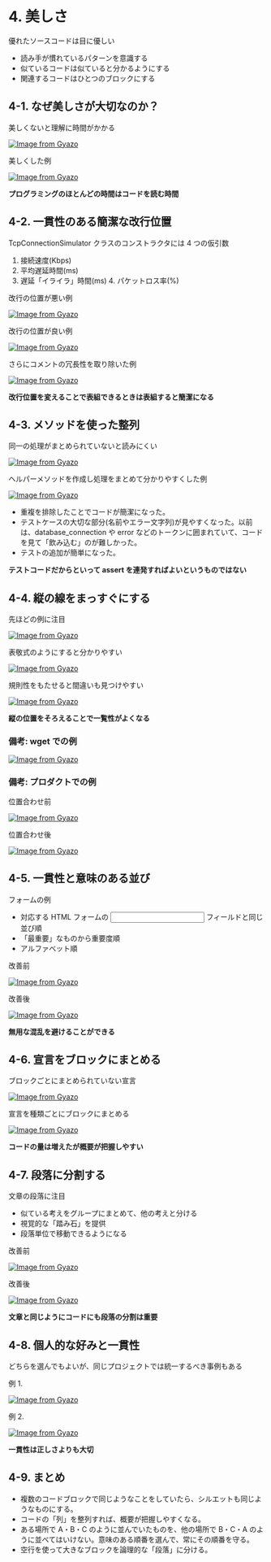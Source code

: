 # 4. 美しさ


優れたソースコードは目に優しい

* 読み手が慣れているパターンを意識する
* 似ているコードは似ていると分かるようにする
* 関連するコードはひとつのブロックにする


## 4-1. なぜ美しさが大切なのか？

美しくないと理解に時間がかかる

[![Image from Gyazo](https://i.gyazo.com/d2bf9e179a784d8eba4215766cc177d2.png)](https://gyazo.com/d2bf9e179a784d8eba4215766cc177d2)

美しくした例

[![Image from Gyazo](https://i.gyazo.com/fa9a271a495c73992d545250c0b4a774.png)](https://gyazo.com/fa9a271a495c73992d545250c0b4a774)

**プログラミングのほとんどの時間はコードを読む時間**

## 4-2. 一貫性のある簡潔な改行位置

TcpConnectionSimulator クラスのコンストラクタには 4 つの仮引数

1. 接続速度(Kbps)
2. 平均遅延時間(ms)
3. 遅延「イライラ」時間(ms) 4. パケットロス率(%)

改行の位置が悪い例

[![Image from Gyazo](https://i.gyazo.com/83db06428fc113a6053d8d8f88726439.png)](https://gyazo.com/83db06428fc113a6053d8d8f88726439)

改行の位置が良い例

[![Image from Gyazo](https://i.gyazo.com/afb367e852addba72bab630f762408d8.png)](https://gyazo.com/afb367e852addba72bab630f762408d8)

さらにコメントの冗長性を取り除いた例

[![Image from Gyazo](https://i.gyazo.com/9874e93b2ae313872962991b5deb8a1e.png)](https://gyazo.com/9874e93b2ae313872962991b5deb8a1e)

**改行位置を変えることで表組できるときは表組すると簡潔になる**

## 4-3. メソッドを使った整列

同一の処理がまとめられていないと読みにくい


[![Image from Gyazo](https://i.gyazo.com/6a45835fec343e5ece8b090e819cdfb3.png)](https://gyazo.com/6a45835fec343e5ece8b090e819cdfb3)


ヘルパーメソッドを作成し処理をまとめて分かりやすくした例

[![Image from Gyazo](https://i.gyazo.com/855d0ab8977a80a3e3336d5aed9050f2.png)](https://gyazo.com/855d0ab8977a80a3e3336d5aed9050f2)

* 重複を排除したことでコードが簡潔になった。
* テストケースの大切な部分(名前やエラー文字列)が見やすくなった。以前 は、database_connection や error などのトークンに囲まれていて、コード を見て「飲み込む」のが難しかった。
* テストの追加が簡単になった。

**テストコードだからといって assert を連発すればよいというものではない**


## 4-4. 縦の線をまっすぐにする

先ほどの例に注目

[![Image from Gyazo](https://i.gyazo.com/ad559836e62f5ffca999e38b04dc7da4.png)](https://gyazo.com/ad559836e62f5ffca999e38b04dc7da4)

表敬式のようにすると分かりやすい

[![Image from Gyazo](https://i.gyazo.com/d7c9d20e10d6fbbdc1e91b2f7b21800d.png)](https://gyazo.com/d7c9d20e10d6fbbdc1e91b2f7b21800d)

規則性をもたせると間違いも見つけやすい

[![Image from Gyazo](https://i.gyazo.com/d40ecfc3ecc686641ed7af89db3de0fc.png)](https://gyazo.com/d40ecfc3ecc686641ed7af89db3de0fc)

**縦の位置をそろえることで一覧性がよくなる**

### 備考: wget での例

[![Image from Gyazo](https://i.gyazo.com/9eb456c81df5cd98d9747d4bc869d601.png)](https://gyazo.com/9eb456c81df5cd98d9747d4bc869d601)

### 備考: プロダクトでの例

位置合わせ前

[![Image from Gyazo](https://i.gyazo.com/97664a7984773845a021a3d259625190.png)](https://gyazo.com/97664a7984773845a021a3d259625190)

位置合わせ後

[![Image from Gyazo](https://i.gyazo.com/e8b8681798d14ebc679db4d870683636.png)](https://gyazo.com/e8b8681798d14ebc679db4d870683636)

## 4-5. 一貫性と意味のある並び

フォームの例

* 対応する HTML フォームの <input> フィールドと同じ並び順
* 「最重要」なものから重要度順
* アルファベット順

改善前

[![Image from Gyazo](https://i.gyazo.com/6bef151b134dd938dbaad2cd8eb403bc.png)](https://gyazo.com/6bef151b134dd938dbaad2cd8eb403bc)

改善後

[![Image from Gyazo](https://i.gyazo.com/e544a015064c725697bb21433572354f.png)](https://gyazo.com/e544a015064c725697bb21433572354f)

**無用な混乱を避けることができる**

## 4-6. 宣言をブロックにまとめる

ブロックごとにまとめられていない宣言

[![Image from Gyazo](https://i.gyazo.com/86cbcf68bc147ffc68888ca74ed3b477.png)](https://gyazo.com/86cbcf68bc147ffc68888ca74ed3b477)

宣言を種類ごとにブロックにまとめる

[![Image from Gyazo](https://i.gyazo.com/fbd4313a38c23f034cc1bbaf490c931e.png)](https://gyazo.com/fbd4313a38c23f034cc1bbaf490c931e)

**コードの量は増えたが概要が把握しやすい**


## 4-7. 段落に分割する

文章の段落に注目

* 似ている考えをグループにまとめて、他の考えと分ける
* 視覚的な「踏み石」を提供
* 段落単位で移動できるようになる

改善前

[![Image from Gyazo](https://i.gyazo.com/11e017afcee23635c3ca93cbcdded637.png)](https://gyazo.com/11e017afcee23635c3ca93cbcdded637)

改善後

[![Image from Gyazo](https://i.gyazo.com/e2183f0d5afd26d5b4d17da0c1eeff43.png)](https://gyazo.com/e2183f0d5afd26d5b4d17da0c1eeff43)

**文章と同じようにコードにも段落の分割は重要**

## 4-8. 個人的な好みと一貫性

 どちらを選んでもよいが、同じプロジェクトでは統一するべき事例もある
 
 例 1.
 
 [![Image from Gyazo](https://i.gyazo.com/6ef9146e43b908bec50ce289a51b4755.png)](https://gyazo.com/6ef9146e43b908bec50ce289a51b4755)
 
 例 2.

[![Image from Gyazo](https://i.gyazo.com/7dc6731dbea0d2fcaaa677acbd2c99d6.png)](https://gyazo.com/7dc6731dbea0d2fcaaa677acbd2c99d6)

**一貫性は正しさよりも大切**

## 4-9. まとめ

* 複数のコードブロックで同じようなことをしていたら、シルエットも同じようなものにする。
* コードの「列」を整列すれば、概要が把握しやすくなる。
* ある場所で A・B・C のように並んでいたものを、他の場所で B・C・A のように並べてはいけない。意味のある順番を選んで、常にその順番を守る。
* 空行を使って大きなブロックを論理的な「段落」に分ける。
